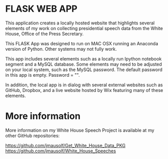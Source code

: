 # FLASK WEB APP

This application creates a locally hosted website that highlights several elements of my work on collecting presidential speech data from the White House, Office of the Press Secretary.

This FLASK App was designed to run on MAC OSX running an Anaconda version of Python. Other systems may not fully work.

This app includes several elements such as a locally run Ipython notebook segment and a MySQL database. Some elements may need to be adjusted on your local system, such as the MySQL password. The default password in this app is empty. Password = "".

In addition, the local app is in dialog with several external websites such as GitHub, Dropbox, and a live website hosted by Wix featuring many of these elements.


# More information 
More information on my White House Speech Project is available at my other GitHub repositories:

https://github.com/jmausolf/Get_White_House_Data_PKG 
https://github.com/jmausolf/White_House_Speeches